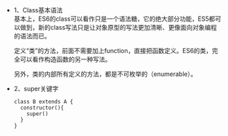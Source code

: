 * 1、Class基本语法  
  基本上，ES6的class可以看作只是一个语法糖，它的绝大部分功能，ES5都可以做到，新的class写法只是让对象原型的写法更加清晰、更像面向对象编程的语法而已。  

  定义“类”的方法，前面不需要加上function，直接把函数定义。ES6的类，完全可以看作构造函数的另一种写法。  

  另外，类的内部所有定义的方法，都是不可枚举的（enumerable）。  


* 2、super关键字

  ```
  class B extends A {
    constructor(){
      super()
    }
  }
  ```

